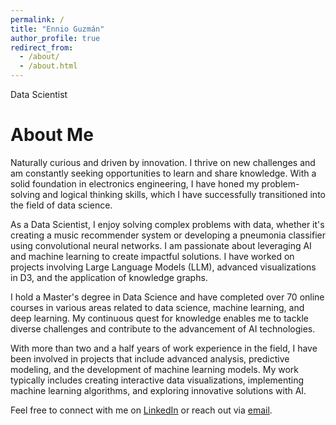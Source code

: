```yaml
---
permalink: /
title: "Ennio Guzmán"
author_profile: true
redirect_from: 
  - /about/
  - /about.html
---
```


Data Scientist

# About Me

Naturally curious and driven by innovation. I thrive on new challenges and am constantly seeking opportunities to learn and share knowledge. With a solid foundation in electronics engineering, I have honed my problem-solving and logical thinking skills, which I have successfully transitioned into the field of data science.

As a Data Scientist, I enjoy solving complex problems with data, whether it's creating a music recommender system or developing a pneumonia classifier using convolutional neural networks. I am passionate about leveraging AI and machine learning to create impactful solutions. I have worked on projects involving Large Language Models (LLM), advanced visualizations in D3, and the application of knowledge graphs.

I hold a Master's degree in Data Science and have completed over 70 online courses in various areas related to data science, machine learning, and deep learning. My continuous quest for knowledge enables me to tackle diverse challenges and contribute to the advancement of AI technologies.

With more than two and a half years of work experience in the field, I have been involved in projects that include advanced analysis, predictive modeling, and the development of machine learning models. My work typically includes creating interactive data visualizations, implementing machine learning algorithms, and exploring innovative solutions with AI.

Feel free to connect with me on [LinkedIn](https://www.linkedin.com/in/ennio-guzman-42236b126) or reach out via [email](mailto:mail@ennioguzman.com).




